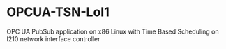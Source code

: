 # OPCUA-TSN-LoI1
OPC UA PubSub application on x86 Linux with Time Based Scheduling on I210 network interface controller
